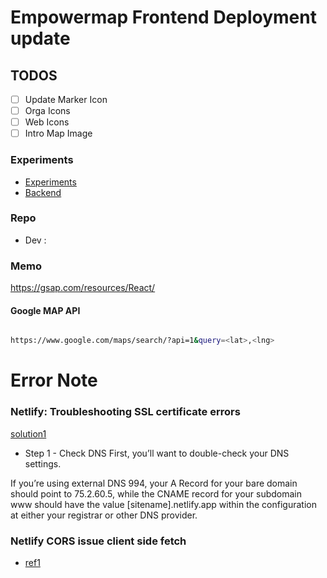 # Empowermap Frontend Deployment update




## TODOS

- [ ] Update Marker Icon
- [ ] Orga Icons
- [ ] Web Icons
- [ ] Intro Map Image

### Experiments

- [Experiments](https://github.com/DainPark-web/empowermap_vis_experiment)
- [Backend](https://github.com/vi-empowermap/backend)

### Repo

- Dev :

### Memo

<https://gsap.com/resources/React/>

#### Google MAP API

```bash

https://www.google.com/maps/search/?api=1&query=<lat>,<lng>

```


# Error Note
### Netlify: Troubleshooting SSL certificate errors
[solution1](https://answers.netlify.com/t/support-guide-troubleshooting-ssl-certificate-errors/39865?_gl=1*4un6xy*_gcl_au*MTkwNTEzNjkxNC4xNzI3MjUyNzUxLjE3MTM3NzE0NzcuMTcyNzI1Mjc4MC4xNzI3MjUyODM0)

- Step 1 - Check DNS
First, you’ll want to double-check your DNS settings.

If you’re using external DNS 994, your A Record for your bare domain should point to 75.2.60.5, while the CNAME record for your subdomain www should have the value [sitename].netlify.app within the configuration at either your registrar or other DNS provider.




### Netlify CORS issue client side fetch

- [ref1](https://answers.netlify.com/t/client-side-fetch-cors-issue/43202/3)